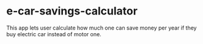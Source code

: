 # e-car-savings-calculator
This app lets user calculate how much one can save money per year if they buy electric car instead of motor one.
